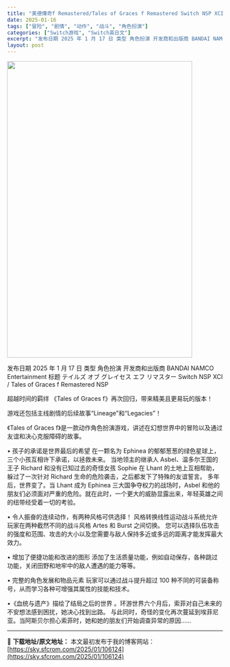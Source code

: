 ```yaml
---
title: "美德傳奇f Remastered/Tales of Graces f Remastered Switch NSP XCI (JP=v1.0.2)英日文"
date: 2025-01-16
tags: ["冒险", "剧情", "动作", "战斗", "角色扮演"]
categories: ["Switch游戏", "Switch英日文"]
excerpt: "发布日期 2025 年 1 月 17 日 类型 角色扮演 开发商和出版商 BANDAI NAMCO Entertainment 标题 テイルズ オブ グレイセス エフ リマスター Switch NSP XCI / Tales of Graces f Remastered NSP 超越时间的羁绊 《T&hellip;"
layout: post
---
```


<img class="aligncenter size-full wp-image-106101" src="https://sky.sfcrom.com/wp-content/uploads/2025/01/2025011612171065.webp" alt="" width="432" height="692" />

发布日期 2025 年 1 月 17 日
类型 角色扮演
开发商和出版商 BANDAI NAMCO Entertainment
标题 テイルズ オブ グレイセス エフ リマスター Switch NSP XCI / Tales of Graces f Remastered NSP

超越时间的羁绊
《Tales of Graces f》再次回归，带来精美且更易玩的版本！

游戏还包括主线剧情的后续故事“Lineage”和“Legacies”！

《Tales of Graces f》是一款动作角色扮演游戏，讲述在幻想世界中的冒险以及通过友谊和决心克服障碍的故事。

• 孩子的承诺是世界最后的希望
在一颗名为 Ephinea 的郁郁葱葱的绿色星球上，三个小孩互相许下承诺，以拯救未来。
当地领主的继承人 Asbel、温多尔王国的王子 Richard 和没有已知过去的奇怪女孩 Sophie 在 Lhant 的土地上互相帮助，躲过了一次针对 Richard 生命的危险袭击，之后都发下了特殊的友谊誓言。
多年后，世界变了。当 Lhant 成为 Ephinea 三大国争夺权力的战场时，Asbel 和他的朋友们必须面对严重的危险。就在此时，一个更大的威胁显露出来，年轻英雄之间的纽带经受着一切的考验。

• 令人振奋的连续动作，有两种风格可供选择！
风格转换线性运动战斗系统允许玩家在两种截然不同的战斗风格 Artes 和 Burst 之间切换。
您可以选择队伍攻击的强度和范围、攻击的大小以及您需要与敌人保持多近或多远的距离才能发挥最大效力。

• 增加了便捷功能和改进的图形
添加了生活质量功能，例如自动保存，各种跳过功能，关闭田野和地牢中的敌人遭遇的能力等等。

• 完整的角色发展和物品元素
玩家可以通过战斗提升超过 100 种不同的可装备称号，从而学习各种可增强其属性的技能和技术。

•《血统与遗产》描绘了结局之后的世界
。环游世界六个月后，索菲对自己未来的不安想法感到困扰，她决心找到出路。
与此同时，奇怪的变化再次蔓延到埃菲尼亚。当阿斯贝尔担心索菲时，她和她的朋友们开始调查异常的原因……

---
📖 **下载地址/原文地址：** 本文最初发布于我的博客网站：[https://sky.sfcrom.com/2025/01/106124](https://sky.sfcrom.com/2025/01/106124)
